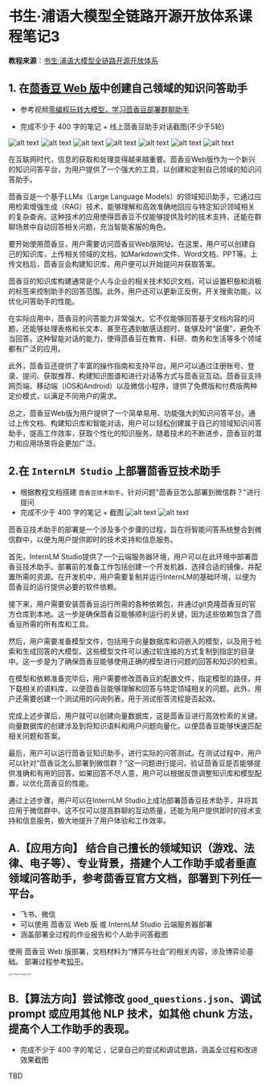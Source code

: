 #  书生·浦语大模型全链路开源开放体系课程笔记3
**教程来源**：[书生·浦语大模型全链路开源开放体系](https://github.com/InternLM/Tutorial/blob/camp2/huixiangdou/readme.md)

## 1. 在[茴香豆 Web 版](https://openxlab.org.cn/apps/detail/tpoisonooo/huixiangdou-web)中创建自己领域的知识问答助手

- 参考视频[零编程玩转大模型，学习茴香豆部署群聊助手](https://www.bilibili.com/video/BV1S2421N7mn)

- 完成不少于 400 字的笔记 + 线上茴香豆助手对话截图(不少于5轮)

![alt text](./figures/3-t1-1.png)
![alt text](./figures/3-t1-2.png)
![alt text](./figures/3-t1-3.png)
![alt text](./figures/3-t1-4.png)
![alt text](./figures/3-t1-5.png)
![alt text](./figures/3-t1-6.png)
![alt text](./figures/3-t1-7.png)

在互联网时代，信息的获取和处理变得越来越重要。茴香豆Web版作为一个新兴的知识问答平台，为用户提供了一个强大的工具，以创建和定制自己领域的知识问答助手。

茴香豆是一个基于LLMs（Large Language Models）的领域知识助手，它通过应用检索增强生成（RAG）技术，能够理解和高效准确地回应与特定知识领域相关的复杂查询。这种技术的应用使得茴香豆不仅能够提供及时的技术支持，还能在群聊场景中自动回答相关问题，充当智能客服的角色。

要开始使用茴香豆，用户需要访问茴香豆Web版网址。在这里，用户可以创建自己的知识库，上传相关领域的文档，如Markdown文件、Word文档、PPT等。上传文档后，茴香豆会构建知识库，用户便可以开始提问并获取答案。

茴香豆的知识库构建通常是个人与企业的相关技术知识文档，可以设置积极和消极的标签来控制助手的回答范围。此外，用户还可以更新正反例，开关搜索功能，以优化问答助手的性能。

在实际应用中，茴香豆的问答能力非常强大。它不仅能够回答基于文档内容的问题，还能够处理表格和长文本，甚至在遇到敏感话题时，能够及时“装傻”，避免不当回答。这种智能对话的能力，使得茴香豆在教育、科研、商务和生活等多个领域都有广泛的应用。

此外，茴香豆还提供了丰富的操作指南和支持平台。用户可以通过注册账号、登录、提问、获取推荐、构建知识图谱和进行对话等方式与茴香豆互动。茴香豆支持网页端、移动端（iOS和Android）以及微信小程序，提供了免费版和付费版两种定价模式，以满足不同用户的需求。

总之，茴香豆Web版为用户提供了一个简单易用、功能强大的知识问答平台。通过上传文档、构建知识库和智能对话，用户可以轻松创建属于自己的领域知识问答助手，提高工作效率，获取个性化的知识服务。随着技术的不断进步，茴香豆的潜力和应用场景将会更加广泛。




## 2.在 `InternLM Studio` 上部署茴香豆技术助手

- 根据教程文档搭建 `茴香豆技术助手`，针对问题"茴香豆怎么部署到微信群？"进行提问
- 完成不少于 400 字的笔记 + 截图
![alt text](./figures/3-t2-1.png)
![alt text](./figures/3-t2-2.png)

茴香豆技术助手的部署是一个涉及多个步骤的过程，旨在将智能问答系统整合到微信群中，以便为用户提供即时的技术支持和信息服务。

首先，InternLM Studio提供了一个云端服务器环境，用户可以在此环境中部署茴香豆技术助手。部署前的准备工作包括创建一个开发机器，选择合适的镜像，并配置所需的资源。在开发机中，用户需要复制并运行InternLM的基础环境，以便为茴香豆的运行提供必要的软件依赖。

接下来，用户需要安装茴香豆运行所需的各种依赖包，并通过git克隆茴香豆的官方仓库到本地。这一步是确保茴香豆能够顺利运行的关键，因为这些依赖包含了茴香豆所需的所有库和工具。

然后，用户需要准备模型文件，包括用于向量数据库和词嵌入的模型，以及用于检索和生成回答的大模型。这些模型文件可以通过软连接的方式复制到指定的目录中。这一步是为了确保茴香豆能够使用正确的模型进行问题的回答和知识的检索。

在模型和依赖准备完毕后，用户需要修改茴香豆的配置文件，指定模型的路径，并下载相关的语料库，以便茴香豆能够理解和回答与特定领域相关的问题。此外，用户还需要创建一个测试用的问询列表，用于测试拒答流程是否起效。

完成上述步骤后，用户就可以创建向量数据库，这是茴香豆进行高效检索的关键。向量数据库的创建涉及到将知识语料和用户问题向量化，以便茴香豆能够快速匹配相关问题和答案。

最后，用户可以运行茴香豆知识助手，进行实际的问答测试。在测试过程中，用户可以针对“茴香豆怎么部署到微信群？”这一问题进行提问，验证茴香豆是否能够提供准确和有用的回答。如果回答不尽人意，用户可以根据反馈调整知识库和模型配置，以优化茴香豆的性能。

通过上述步骤，用户可以在InternLM Studio上成功部署茴香豆技术助手，并将其应用于微信群中。这不仅可以提高群聊的互动质量，还能为用户提供即时的技术支持和信息服务，极大地提升了用户体验和工作效率。

## A.【应用方向】 结合自己擅长的领域知识（游戏、法律、电子等）、专业背景，搭建个人工作助手或者垂直领域问答助手，参考茴香豆官方文档，部署到下列任一平台。
  - 飞书、微信
  - 可以使用 茴香豆 Web 版 或 InternLM Studio 云端服务器部署
  - 涵盖部署全过程的作业报告和个人助手问答截图

使用 茴香豆 Web 版部署，文档材料为“博弈与社会”的相关内容，涉及博弈论基础。
部署过程参考[知乎](https://zhuanlan.zhihu.com/p/686579577)。

<img src="./figures/3-ta-1.jpg" alt="alt text" style="zoom:25%;" /><img src="./figures/3-ta-2.jpg" alt="alt text" style="zoom:25%;" /><img src="./figures/3-ta-3.jpg" alt="alt text" style="zoom:25%;" />

## B.【算法方向】尝试修改 `good_questions.json`、调试 prompt 或应用其他 NLP 技术，如其他 chunk 方法，提高个人工作助手的表现。
  - 完成不少于 400 字的笔记 ，记录自己的尝试和调试思路，涵盖全过程和改进效果截图

TBD
